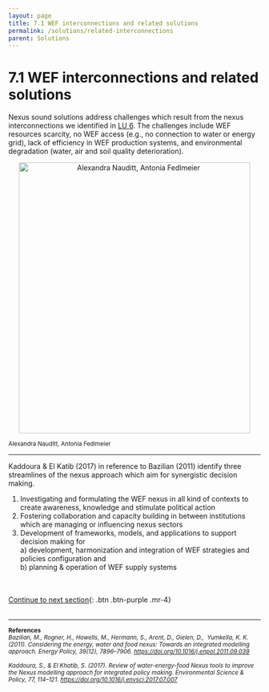 ```yaml
---
layout: page
title: 7.1 WEF interconnections and related solutions
permalink: /solutions/related-interconnections
parent: Solutions
---
```

# **7.1 WEF interconnections and related solutions**

Nexus sound solutions address challenges which result from the nexus interconnections we identified in <a href="https://waterbender231.github.io/wef-nexus-online-course/governance/">LU 6</a>. The challenges include WEF resources scarcity, no WEF access (e.g., no connection to water or energy grid), lack of efficiency in WEF production systems, and environmental degradation (water, air and soil quality deterioration). 


<center><img src="/wef-nexus-online-course/assets/solution-interc.png"
     alt="Alexandra Nauditt, Antonia Fedlmeier" height="540" width="462"></center>
<p><small>Alexandra Nauditt, Antonia Fedlmeier</small></p>

<hr/>

Kaddoura & El Katib (2017) in reference to Bazilian (2011) identify three streamlines of the nexus approach which aim for synergistic decision making.

1. Investigating and formulating the WEF nexus in all kind of contexts to create awareness, knowledge and stimulate political action
2. Fostering collaboration and capacity building in between institutions which are managing or influencing nexus sectors
3. Development of frameworks, models, and applications to support decision making for <br> a) development, harmonization and integration of WEF strategies and policies configuration and <br> b)  planning & operation of WEF supply systems 

<br/> <br/>
[Continue to next section](https://waterbender231.github.io/wef-nexus-online-course/solutions/overview){: .btn .btn-purple .mr-4}
<br/> <br/>

<hr/>

<p><small><b>References</b> <br>
<i>Bazilian, M., Rogner, H., Howells, M., Hermann, S., Arent, D., Gielen, D.,  Yumkella, K. K. (2011). Considering the energy, water and food nexus: Towards an integrated modelling approach. Energy Policy, 39(12), 7896–7906. <a href="https://doi.org/10.1016/j.enpol.2011.09.039">https://doi.org/10.1016/j.enpol.2011.09.039</a> <br>
<br>
Kaddoura, S., & El Khatib, S. (2017). Review of water-energy-food Nexus tools to improve the Nexus modelling approach for integrated policy making. Environmental Science & Policy, 77, 114–121. <a href="https://doi.org/10.1016/j.envsci.2017.07.007">https://doi.org/10.1016/j.envsci.2017.07.007 </a> </i>
</small>
</p>